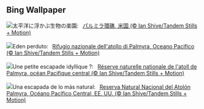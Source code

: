 ## Bing Wallpaper
![](https://www.bing.com/th?id=OHR.PalmyraAtoll_JA-JP7657576901_UHD.jpg&w=1000)太平洋に浮かぶ生物の楽園:&nbsp;&ensp;[パルミラ環礁, 米国 (© Ian Shive/Tandem Stills + Motion)](https://www.bing.com/th?id=OHR.PalmyraAtoll_JA-JP7657576901_UHD.jpg)
<br><br/>
![](https://www.bing.com/th?id=OHR.PalmyraAtoll_IT-IT5623392573_UHD.jpg&w=1000)Eden perduto:&nbsp;&ensp;[Rifugio nazionale dell'atollo di Palmyra, Oceano Pacifico (© Ian Shive/Tandem Stills + Motion)](https://www.bing.com/th?id=OHR.PalmyraAtoll_IT-IT5623392573_UHD.jpg)
<br><br/>
![](https://www.bing.com/th?id=OHR.PalmyraAtoll_FR-FR9486167153_UHD.jpg&w=1000)Une petite escapade idyllique ?:&nbsp;&ensp;[Réserve naturelle nationale de l'atoll de Palmyra, océan Pacifique central (© Ian Shive/Tandem Stills + Motion)](https://www.bing.com/th?id=OHR.PalmyraAtoll_FR-FR9486167153_UHD.jpg)
<br><br/>
![](https://www.bing.com/th?id=OHR.PalmyraAtoll_ES-ES2724340692_UHD.jpg&w=1000)Una escapada de lo más natural:&nbsp;&ensp;[Reserva Natural Nacional del Atolón Palmyra, Océano Pacífico Central, EE. UU. (© Ian Shive/Tandem Stills + Motion)](https://www.bing.com/th?id=OHR.PalmyraAtoll_ES-ES2724340692_UHD.jpg)
<br><br/>

